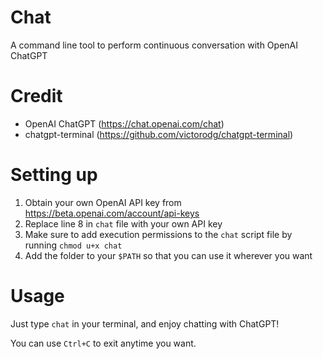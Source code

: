 # Chat
A command line tool to perform continuous conversation with OpenAI ChatGPT

# Credit
* OpenAI ChatGPT (https://chat.openai.com/chat)
* chatgpt-terminal (https://github.com/victorodg/chatgpt-terminal)

# Setting up
1. Obtain your own OpenAI API key from https://beta.openai.com/account/api-keys 
2. Replace line 8 in `chat` file with your own API key 
3. Make sure to add execution permissions to the `chat` script file by running `chmod u+x chat`
4. Add the folder to your `$PATH` so that you can use it wherever you want

# Usage
Just type `chat` in your terminal, and enjoy chatting with ChatGPT!

You can use `Ctrl+C` to exit anytime you want.
